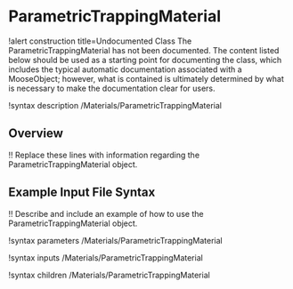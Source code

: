 # ParametricTrappingMaterial

!alert construction title=Undocumented Class
The ParametricTrappingMaterial has not been documented. The content listed below should be used as a starting point for
documenting the class, which includes the typical automatic documentation associated with a
MooseObject; however, what is contained is ultimately determined by what is necessary to make the
documentation clear for users.

!syntax description /Materials/ParametricTrappingMaterial

## Overview

!! Replace these lines with information regarding the ParametricTrappingMaterial object.

## Example Input File Syntax

!! Describe and include an example of how to use the ParametricTrappingMaterial object.

!syntax parameters /Materials/ParametricTrappingMaterial

!syntax inputs /Materials/ParametricTrappingMaterial

!syntax children /Materials/ParametricTrappingMaterial
